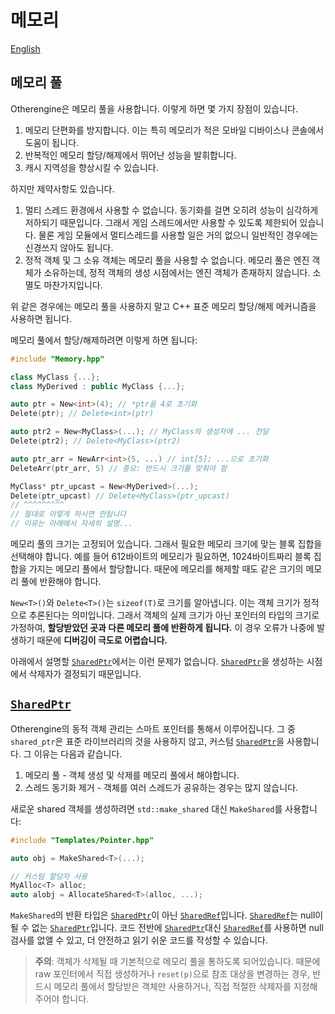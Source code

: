 # 메모리

[English](../English/Memory.md)

## 메모리 풀

Otherengine은 메모리 풀을 사용합니다. 이렇게 하면 몇 가지 장점이 있습니다.

1. 메모리 단편화를 방지합니다. 이는 특히 메모리가 적은 모바일 디바이스나 콘솔에서 도움이 됩니다.
2. 반복적인 메모리 할당/해제에서 뛰어난 성능을 발휘합니다.
3. 캐시 지역성을 향상시킬 수 있습니다.

하지만 제약사항도 있습니다.

1. 멀티 스레드 환경에서 사용할 수 없습니다. 동기화를 걸면 오히려 성능이 심각하게 저하되기 때문입니다. 그래서 게임 스레드에서만 사용할 수 있도록 제한되어 있습니다. 물론 게임 모듈에서 멀티스레드를 사용할 일은 거의 없으니 일반적인 경우에는 신경쓰지 않아도 됩니다.
2. 정적 객체 및 그 소유 객체는 메모리 풀을 사용할 수 없습니다. 메모리 풀은 엔진 객체가 소유하는데, 정적 객체의 생성 시점에서는 엔진 객체가 존재하지 않습니다. 소멸도 마찬가지입니다.

위 같은 경우에는 메모리 풀을 사용하지 말고 C++ 표준 메모리 할당/해제 메커니즘을 사용하면 됩니다.

메모리 풀에서 할당/해제하려면 이렇게 하면 됩니다:

```cpp
#include "Memory.hpp"

class MyClass {...};
class MyDerived : public MyClass {...};

auto ptr = New<int>(4); // *ptr을 4로 초기화
Delete(ptr); // Delete<int>(ptr)

auto ptr2 = New<MyClass>(...); // MyClass의 생성자에 ... 전달
Delete(ptr2); // Delete<MyClass>(ptr2)

auto ptr_arr = NewArr<int>(5, ...) // int[5]; ...으로 초기화
DeleteArr(ptr_arr, 5) // 중요: 반드시 크기를 맞춰야 함

MyClass* ptr_upcast = New<MyDerived>(...);
Delete(ptr_upcast) // Delete<MyClass>(ptr_upcast)
// ^^^^^^^^^
// 절대로 이렇게 하시면 안됩니다
// 이유는 아래에서 자세히 설명...
```

메모리 풀의 크기는 고정되어 있습니다. 그래서 필요한 메모리 크기에 맞는 블록 집합을 선택해야 합니다. 예를 들어 612바이트의 메모리가 필요하면, 1024바이트짜리 블록 집합을 가지는 메모리 풀에서 할당합니다. 때문에 메모리를 해제할 때도 같은 크기의 메모리 풀에 반환해야 합니다.

`New<T>()`와 `Delete<T>()`는 `sizeof(T)`로 크기를 알아냅니다. 이는 객체 크기가 정적으로 추론된다는 의미입니다. 그래서 객체의 실제 크기가 아닌 포인터의 타입의 크기로 가정하여, **할당받았던 곳과 다른 메모리 풀에 반환하게 됩니다.** 이 경우 오류가 나중에 발생하기 때문에 **디버깅이 극도로 어렵습니다.**

아래에서 설명할 [`SharedPtr`]에서는 이런 문제가 없습니다. [`SharedPtr`]을 생성하는 시점에서 삭제자가 결정되기 때문입니다.

## [`SharedPtr`]

Otherengine의 동적 객체 관리는 스마트 포인터를 통해서 이루어집니다. 그 중 `shared_ptr`은 표준 라이브러리의 것을 사용하지 않고, 커스텀 [`SharedPtr`]을 사용합니다. 그 이유는 다음과 같습니다.

1. 메모리 풀 - 객체 생성 및 삭제를 메모리 풀에서 해야합니다.
2. 스레드 동기화 제거 - 객체를 여러 스레드가 공유하는 경우는 많지 않습니다.

새로운 shared 객체를 생성하려면 `std::make_shared` 대신 `MakeShared`를 사용합니다:

```cpp
#include "Templates/Pointer.hpp"

auto obj = MakeShared<T>(...);

// 커스텀 할당자 사용
MyAlloc<T> alloc;
auto alobj = AllocateShared<T>(alloc, ...);
```

`MakeShared`의 반환 타입은 [`SharedPtr`]이 아닌 [`SharedRef`]입니다. [`SharedRef`]는 null이 될 수 없는 [`SharedPtr`]입니다. 코드 전반에 [`SharedPtr`]대신 [`SharedRef`]를 사용하면 null 검사를 없앨 수 있고, 더 안전하고 읽기 쉬운 코드를 작성할 수 있습니다.

> **주의**: 객체가 삭제될 때 기본적으로 메모리 풀을 통하도록 되어있습니다. 때문에 raw 포인터에서 직접 생성하거나 `reset(p)`으로 참조 대상을 변경하는 경우, 반드시 메모리 풀에서 할당받은 객체만 사용하거나, 직접 적절한 삭제자를 지정해주어야 합니다.

[`SharedPtr`]: https://othereum.github.io/Otherengine/classoeng_1_1core_1_1_shared_ptr.html
[`SharedRef`]: https://othereum.github.io/Otherengine/classoeng_1_1core_1_1_shared_ref.html
